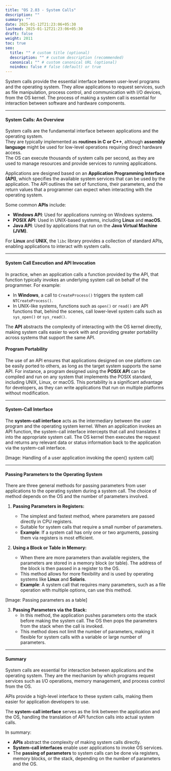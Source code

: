 ```yaml
---
title: "OS 2.03 - System Calls"
description: ""
summary: ""
date: 2025-01-12T21:23:06+05:30
lastmod: 2025-01-12T21:23:06+05:30
draft: false
weight: 2011
toc: true
seo:
  title: "" # custom title (optional)
  description: "" # custom description (recommended)
  canonical: "" # custom canonical URL (optional)
  noindex: false # false (default) or true
---
```



System calls provide the essential interface between user-level programs and the operating system. They allow applications to request services, such as file manipulation, process control, and communication with I/O devices, from the OS kernel. The process of making a system call is essential for interaction between software and hardware components.

---

#### **System Calls: An Overview**

System calls are the fundamental interface between applications and the operating system.      
They are typically implemented as **routines in C or C++**, although **assembly language** might be used for low-level operations requiring direct hardware access.        
The OS can execute thousands of system calls per second, as they are used to manage resources and provide services to running applications.

Applications are designed based on an **Application Programming Interface (API)**, which specifies the available system services that can be used by the application. The API outlines the set of functions, their parameters, and the return values that a programmer can expect when interacting with the operating system.

Some common **APIs** include:
- **Windows API**: Used for applications running on Windows systems.
- **POSIX API**: Used in UNIX-based systems, including **Linux** and **macOS**.
- **Java API**: Used by applications that run on the **Java Virtual Machine (JVM)**.

For **Linux** and **UNIX**, the `libc` library provides a collection of standard APIs, enabling applications to interact with system calls.

____

#### **System Call Execution and API Invocation**

In practice, when an application calls a function provided by the API, that function typically invokes an underlying system call on behalf of the programmer. For example:
- In **Windows**, a call to `CreateProcess()` triggers the system call `NTCreateProcess()`.
- In UNIX-like systems, functions such as `open()` or `read()` are API functions that, behind the scenes, call lower-level system calls such as `sys_open()` or `sys_read()`.

The **API** abstracts the complexity of interacting with the OS kernel directly, making system calls easier to work with and providing greater portability across systems that support the same API.

#### **Program Portability**

The use of an API ensures that applications designed on one platform can be easily ported to others, as long as the target system supports the same API. For instance, a program designed using the **POSIX API** can be compiled and run on any system that implements the POSIX standard, including UNIX, Linux, or macOS. This portability is a significant advantage for developers, as they can write applications that run on multiple platforms without modification.

---

#### **System-Call Interface**

The **system-call interface** acts as the intermediary between the user program and the operating system kernel. When an application invokes an API function, the system-call interface intercepts that call and translates it into the appropriate system call. The OS kernel then executes the request and returns any relevant data or status information back to the application via the system-call interface.

[Image: Handling of a user application invoking the open() system call]


---

#### **Passing Parameters to the Operating System**

There are three general methods for passing parameters from user applications to the operating system during a system call. The choice of method depends on the OS and the number of parameters involved.

1. **Passing Parameters in Registers:**
   - The simplest and fastest method, where parameters are passed directly in CPU registers.
   - Suitable for system calls that require a small number of parameters.
   - **Example**: If a system call has only one or two arguments, passing them via registers is most efficient.

2. **Using a Block or Table in Memory:**
   - When there are more parameters than available registers, the parameters are stored in a memory block (or table). The address of the block is then passed in a register to the OS.
   - This method allows for more flexibility and is used by operating systems like **Linux** and **Solaris**.
   - **Example**: A system call that requires many parameters, such as a file operation with multiple options, can use this method.

[Image: Passing parameters as a table]

3. **Passing Parameters via the Stack:**
   - In this method, the application pushes parameters onto the stack before making the system call. The OS then pops the parameters from the stack when the call is invoked.
   - This method does not limit the number of parameters, making it flexible for system calls with a variable or large number of parameters.

---

#### **Summary**

System calls are essential for interaction between applications and the operating system. They are the mechanism by which programs request services such as I/O operations, memory management, and process control from the OS. 

APIs provide a high-level interface to these system calls, making them easier for application developers to use. 

The **system-call interface** serves as the link between the application and the OS, handling the translation of API function calls into actual system calls.

In summary:
- **APIs** abstract the complexity of making system calls directly.
- **System-call interfaces** enable user applications to invoke OS services.
- The **passing of parameters** to system calls can be done via registers, memory blocks, or the stack, depending on the number of parameters and the OS.


